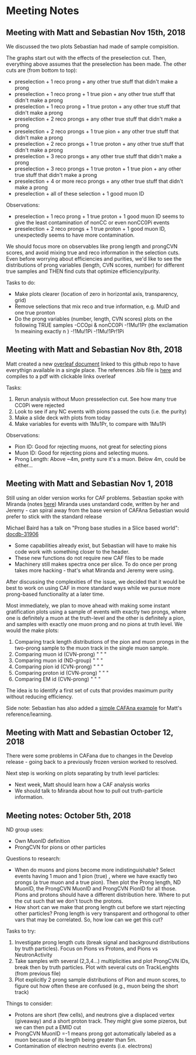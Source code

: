 # Meeting Notes

## Meeting with Matt and Sebastian Nov 15th, 2018

We discussed the two plots Sebastian had made of sample compisition.

The graphs start out with the effects of the preselection cut. Then, everything above assumes that the preselection has been made. The other cuts are (from bottom to top):

* preselection + 1 reco prong + any other true stuff that didn't make a prong
* preselection + 1 reco prong + 1 true pion + any other true stuff that didn't make a prong
* preselection + 1 reco prong + 1 true proton + any other true stuff that didn't make a prong
* preselection + 2 reco prongs + any other true stuff that didn't make a prong
* preselection + 2 reco prongs + 1 true pion + any other true stuff that didn't make a prong
* preselection + 2 reco prongs + 1 true proton + any other true stuff that didn't make a prong
* preselection + 3 reco prongs + any other true stuff that didn't make a prong
* preselection + 3 reco prongs + 1 true proton + 1 true pion + any other true stuff that didn't make a prong
* preselection + 4 or more reco prongs + any other true stuff that didn't make a prong
* preselection + all of these selection + 1 good muon ID

Observations:
* preselection + 1 reco prong + 1 true proton + 1 good muon ID seems to give the least contamination of nonCC or even nonCC0Pi events
* preselection + 2 reco prongs + 1 true proton + 1 good muon ID, unexpectedly seems to have more contamination.


We should focus more on observables like prong length and prongCVN scores, and avoid mixing true and reco information in the selection cuts. Even before worrying about efficiencies and purities, we'd like to see the distributions of prong variables (length, CVN scores, number) for different true samples and THEN find cuts that optimize efficiency/purity.

Tasks to do:
* Make plots clearer (location of zero in horizontal axis, transparency, grid)
* Remove selections that mix reco and true information, e.g. MuID and one true pronton
* Do the prong variables (number, length, CVN scores) plots on the following TRUE samples
  -CCOpi & nonCC0Pi
  -!1Mu!1Pr (the exclamation !n meaining exactly n )
  -!1Mu!1Pi
  -!1Mu!1Pr!1Pi


## Meeting with Matt and Sebastian Nov 8th, 2018

Matt created a new [overleaf document](https://www.overleaf.com/6747429828nrqyjkkgzdzb) linked to this github repo to have everythign available in a single place. The references .bib file is [here](../WorkingPaper/bibl.bib) and compiles to a pdf with clickable links overleaf

Tasks:
1) Rerun analysis without Muon presselection cut. See how many true CC0Pi were rejected
2) Look to see if any NC events with pions passed the cuts (i.e. the purity)
3) Make a slide deck with plots from today
4) Make variables for events with 1Mu1Pr, to compare with 1Mu1Pi

Observations:
- Pion ID: Good for rejecting muons, not great for selecting pions
- Muon ID: Good for rejecting pions and selecting muons. 
- Prong Length: Above ~4m, pretty sure it's a muon. Below 4m, could be either...


## Meeting with Matt and Sebastian Nov 1, 2018

Still using an older version works for CAF problems. Sebastian spoke with Miranda (notes [here](./OnMiranda'sCode.md))
Miranda uses unstandard code, written by her and Jeremy - can spiral away from the base version of CAFAna
Sebastian would prefer to stick with the standard release

Michael Baird has a talk on "Prong base studies in a Slice based world": [docdb-31906](https://nova-docdb.fnal.gov/cgi-bin/private/RetrieveFile?docid=31906&filename=18-08-24_BPF_summary_4_ND_group.pdf&version=1)
* Some capabilities already exist, but Sebastian will have to make his code work with something closer to the header.
* These new functions do not require new CAF files to be made
* Machinery still makes spectra once per slice. To do once per prong takes more hacking - that's what Miranda and Jeremy were using.

After discussing the complexities of the issue, we decided that it would be best to work on using CAF in more standard ways while we pursue more prong-based functionality at a later time.

Most immediately, we plan to move ahead with making some instant gratification plots using a sample of events with exactly 
two prongs, where one is definitely a muon at the truth-level and the other is definitely a pion, and samples with exactly one muon prong and no pions at truth level. We would the make plots:
1) Comparing track length distributions of the pion and muon prongs in the two-prong sample to the muon track in the single muon sample.
2) Comparing muon id (CVN-prong) "  "  "
3) Comparing muon id (ND-group) "  "  "
4) Comparing pion id (CVN-prong) "  "  "
5) Comparing proton id (CVN-prong) " " "
6) Comparing EM id (CVN-prong) " " "

The idea is to identify a first set of cuts that provides maximum purity without reducing efficiency. 

Side note: Sebastian has also added a [simple CAFAna example](../CAFAna/example/test.C
) for Matt's reference/learning.


## Meeting with Matt and Sebastian October 12, 2018

There were some problems in CAFana due to changes in the Develop release - going back to a previously frozen version worked to resolved.

Next step is working on plots separating by truth level particles:
* Next week, Matt should learn how a CAF analysis works
* We should talk to Miranda about how to pull out truth-particle information.


## Meeting notes: October 5th, 2018

ND group uses: 
- Own MuonID definition
- ProngCVN for pions or other particles

Questions to research:
- When do muons and pions become more indistinguishable? Select events having 1 muon and 1 pion (true) , where we have exactly two prongs (a true muon and a true pion). Then plot the Prong length, ND MuonID, the ProngCVN MuonID and ProngCVN PionID for all those. Pions and protons should have a different distribution here. Where to put the cut such that we don't touch the protons.
- How short can we make that prong length cut before we start rejecting other particles? Prong length is very transparent and orthogonal to other vars that may be correlated. So, how low can we get this cut?

Tasks to try:
1) Investigate prong length cuts (break signal and background distributions by truth particles). Focus on Pions vs Protons, and Pions vs NeutronActivity
2) Take samples with several (2,3,4...) multiplicities and plot ProngCVN IDs, break then by truth particles. Plot with several cuts on TrackLenghts (from previous file)
3) Plot explicitly 2 prong sample distributions of Pion and muon scores, to figure out how often these are confused (e.g., muon being the short track)

Things to consider:
- Protons are short (few cells), and neutrons give a displaced vertex (giveaway) and a short proton track. They might give some pizeros, but we can then put a EMID cut
- ProngCVN MuonID =-1 means prong got automatically labeled as a muon because of its length being greater than 5m.
- Contamination of electron neutrino events (i.e. electrons)
